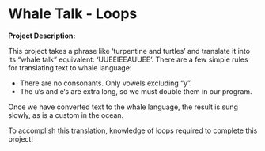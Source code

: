# Whale Talk - Loops 

**Project Description:**

This project takes a phrase like ‘turpentine and turtles’ and translate it into its “whale talk” equivalent: ‘UUEEIEEAUUEE’.
There are a few simple rules for translating text to whale language:
* There are no consonants. Only vowels excluding “y”.
* The u‘s and e‘s are extra long, so we must double them in our program.

Once we have converted text to the whale language, the result is sung slowly, as is a custom in the ocean.

To accomplish this translation, knowledge of loops required to complete this project!

